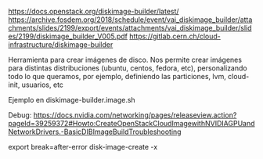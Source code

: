 https://docs.openstack.org/diskimage-builder/latest/
https://archive.fosdem.org/2018/schedule/event/vai_diskimage_builder/attachments/slides/2199/export/events/attachments/vai_diskimage_builder/slides/2199/diskimage_builder_V005.pdf
https://gitlab.cern.ch/cloud-infrastructure/diskimage-builder

Herramienta para crear imágenes de disco.
Nos permite crear imágenes para distintas distribuciones (ubuntu, centos, fedora, etc), personalizando todo lo que queramos, por ejemplo, definiendo las particiones, lvm, cloud-init, usuarios, etc


Ejemplo en diskimage-builder.image.sh


Debug:
https://docs.nvidia.com/networking/pages/releaseview.action?pageId=39259372#Howto:CreateOpenStackCloudImagewithNVIDIAGPUandNetworkDrivers.-BasicDIBImageBuildTroubleshooting

export break=after-error
disk-image-create -x
